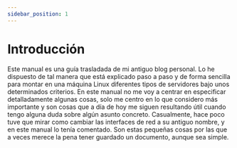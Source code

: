 ```yaml
---
sidebar_position: 1
---
```


# Introducción

Este manual es una guía trasladada de mi antiguo blog personal. Lo he dispuesto de tal manera que está explicado paso a paso y de forma sencilla para montar en una máquina Linux diferentes tipos de servidores bajo unos determinados criterios. En este manual no me voy a centrar en especificar detalladamente algunas cosas, solo me centro en lo que considero más importante y son cosas que a día de hoy me siguen resultando útil cuando tengo alguna duda sobre algún asunto concreto. 
Casualmente, hace poco tuve que mirar como cambiar las interfaces de red a su antiguo nombre, y en este manual lo tenía comentado. Son estas pequeñas cosas por las que a veces merece la pena tener guardado un documento, aunque sea simple.

